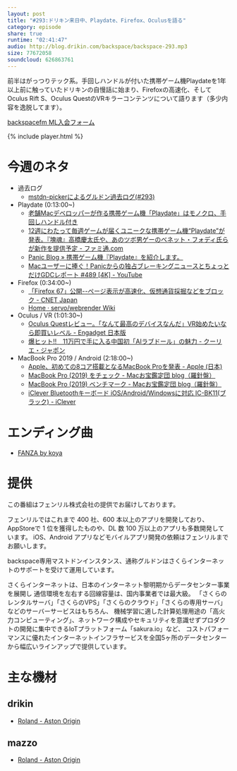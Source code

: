 ```yaml
---
layout: post
title: "#293:ドリキン来日中、Playdate、Firefox、Oculusを語る"
category: episode
share: true
runtime: "02:41:47"
audio: http://blog.drikin.com/backspace/backspace-293.mp3
size: 77672058
soundcloud: 626863761
---
```


前半はがっつりテック系。手回しハンドルが付いた携帯ゲーム機Playdateを1年以上前に触っていたドリキンの自慢話に始まり、Firefoxの高速化、そしてOculus Rift S、Oculus QuestのVRキラーコンテンツについて語ります（多少内容を逸脱してます）。

[backspacefm ML入会フォーム](http://backspace.us11.list-manage.com/subscribe?u=09c933bd3997c1d16dbed156a&id=84b6529b91)

{% include player.html %}


# 今週のネタ
* 過去ログ
  * [mstdn-pickerによるグルドン過去ログ(#293)](https://rbtnn.github.io/mstdn-picker/?instance=mstdn.guru&since_id=102153689437912927&max_id=102154491403991144)
* Playdate (0:13:00~)
  * [老舗Macデベロッパーが作る携帯ゲーム機「Playdate」はモノクロ、手回しハンドル付き](https://www.itmedia.co.jp/news/articles/1905/23/news059.html)
  * [12週にわたって毎週ゲームが届くユニークな携帯ゲーム機“Playdate”が発表。『塊魂』高橋慶太氏や、あのツボ男ゲーのベネット・フォディ氏らが新作を提供予定 - ファミ通.com](https://www.famitsu.com/news/201905/23176436.html)
  * [Panic Blog » 携帯ゲーム機『Playdate』を紹介します。](https://panic.com/blog/ja/playdate/)
  * [Macユーザーに捧ぐ！Panicからの独占ブレーキングニュースとちょっとだけGDCレポート #489 [4K] - YouTube](https://www.youtube.com/watch?v=4fJjf6goV7o)
* Firefox (0:34:00~)
  * [「Firefox 67」公開--ページ表示が高速化、仮想通貨採掘などをブロック - CNET Japan](https://japan.cnet.com/article/35137308/)
  * [Home · servo/webrender Wiki](https://github.com/servo/webrender/wiki)
* Oculus / VR (1:01:30~)
  * [Oculus Questレビュー。「なんて最高のデバイスなんだ」VR始めたいなら即買いレベル - Engadget 日本版](https://japanese.engadget.com/2019/05/24/oculus-quest-vr/)
  * [爆ヒット!!　11万円で手に入る中国初「AIラブドール」の魅力 - クーリエ・ジャポン](https://courrier.jp/columns/160888/)
* MacBook Pro 2019 / Android (2:18:00~)
  * [Apple、初めての8コア搭載となるMacBook Proを発表 - Apple (日本)](https://www.apple.com/jp/newsroom/2019/05/apple-introduces-first-8-core-macbook-pro-the-fastest-mac-notebook-ever/)
  * [MacBook Pro (2019) をチェック - Macお宝鑑定団 blog（羅針盤）](http://www.macotakara.jp/blog/macintosh/entry-37542.html)
  * [MacBook Pro (2019) ベンチマーク - Macお宝鑑定団 blog（羅針盤）](http://www.macotakara.jp/blog/macintosh/entry-37538.html)
  * [iClever Bluetoothキーボード iOS/Android/Windowsに対応 IC-BK11(ブラック) - iClever](https://amzn.to/2wk1GuN)

# エンディング曲
* [FANZA by koya](https://youtu.be/NezNCBrDLE0)
  

# 提供

この番組はフェンリル株式会社の提供でお届けしております。

フェンリルではこれまで 400 社、600 本以上のアプリを開発しており、AppStoreで 1 位を獲得したものや、DL 数 100 万以上のアプリも多数開発しています。
iOS、Android アプリなどモバイルアプリ開発の依頼はフェンリルまでお願いします。

backspace専用マストドンインスタンス、通称グルドンはさくらインターネットのサポートを受けて運用しています。

さくらインターネットは、日本のインターネット黎明期からデータセンター事業を展開し
通信環境を左右する回線容量は、国内事業者では最大級。
「さくらのレンタルサーバ」「さくらのVPS」「さくらのクラウド」「さくらの専用サーバ」などのサーバーサービスはもちろん、
機械学習に適した計算処理用途の「高火力コンピューティング」、ネットワーク構成やセキュリティを意識せずプロダクトの開発に集中できるIoTプラットフォーム「sakura.io」など、
コストパフォーマンスに優れたインターネットインフラサービスを全国5ヶ所のデータセンターから幅広いラインアップで提供しています。

# 主な機材

## drikin
* [Roland - Aston Origin](http://amzn.asia/1OwAZ0w)

## mazzo
* [Roland - Aston Origin](http://amzn.asia/1OwAZ0w)
